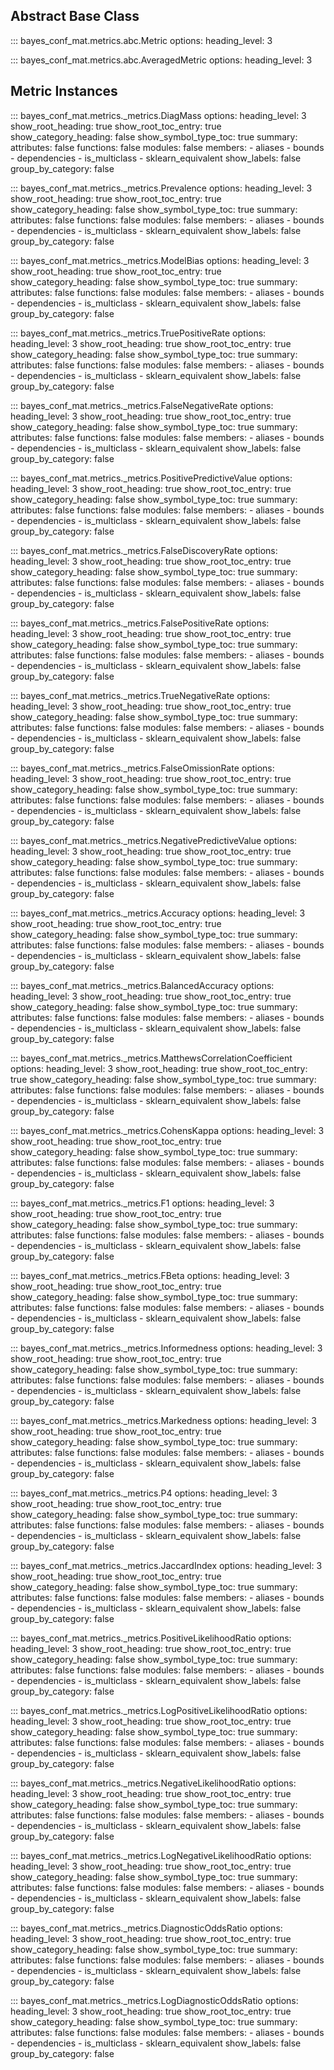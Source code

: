 ## Abstract Base Class

::: bayes_conf_mat.metrics.abc.Metric
    options:
        heading_level: 3

::: bayes_conf_mat.metrics.abc.AveragedMetric
    options:
        heading_level: 3

## Metric Instances

::: bayes_conf_mat.metrics._metrics.DiagMass
    options:
        heading_level: 3
        show_root_heading: true
        show_root_toc_entry: true
        show_category_heading: false
        show_symbol_type_toc: true
        summary:
                attributes: false
                functions: false
                modules: false
        members:
                - aliases
                - bounds
                - dependencies
                - is_multiclass
                - sklearn_equivalent
        show_labels: false
        group_by_category: false

::: bayes_conf_mat.metrics._metrics.Prevalence
    options:
        heading_level: 3
        show_root_heading: true
        show_root_toc_entry: true
        show_category_heading: false
        show_symbol_type_toc: true
        summary:
                attributes: false
                functions: false
                modules: false
        members:
                - aliases
                - bounds
                - dependencies
                - is_multiclass
                - sklearn_equivalent
        show_labels: false
        group_by_category: false

::: bayes_conf_mat.metrics._metrics.ModelBias
    options:
        heading_level: 3
        show_root_heading: true
        show_root_toc_entry: true
        show_category_heading: false
        show_symbol_type_toc: true
        summary:
                attributes: false
                functions: false
                modules: false
        members:
                - aliases
                - bounds
                - dependencies
                - is_multiclass
                - sklearn_equivalent
        show_labels: false
        group_by_category: false

::: bayes_conf_mat.metrics._metrics.TruePositiveRate
    options:
        heading_level: 3
        show_root_heading: true
        show_root_toc_entry: true
        show_category_heading: false
        show_symbol_type_toc: true
        summary:
                attributes: false
                functions: false
                modules: false
        members:
                - aliases
                - bounds
                - dependencies
                - is_multiclass
                - sklearn_equivalent
        show_labels: false
        group_by_category: false

::: bayes_conf_mat.metrics._metrics.FalseNegativeRate
    options:
        heading_level: 3
        show_root_heading: true
        show_root_toc_entry: true
        show_category_heading: false
        show_symbol_type_toc: true
        summary:
                attributes: false
                functions: false
                modules: false
        members:
                - aliases
                - bounds
                - dependencies
                - is_multiclass
                - sklearn_equivalent
        show_labels: false
        group_by_category: false

::: bayes_conf_mat.metrics._metrics.PositivePredictiveValue
    options:
        heading_level: 3
        show_root_heading: true
        show_root_toc_entry: true
        show_category_heading: false
        show_symbol_type_toc: true
        summary:
                attributes: false
                functions: false
                modules: false
        members:
                - aliases
                - bounds
                - dependencies
                - is_multiclass
                - sklearn_equivalent
        show_labels: false
        group_by_category: false

::: bayes_conf_mat.metrics._metrics.FalseDiscoveryRate
    options:
        heading_level: 3
        show_root_heading: true
        show_root_toc_entry: true
        show_category_heading: false
        show_symbol_type_toc: true
        summary:
                attributes: false
                functions: false
                modules: false
        members:
                - aliases
                - bounds
                - dependencies
                - is_multiclass
                - sklearn_equivalent
        show_labels: false
        group_by_category: false

::: bayes_conf_mat.metrics._metrics.FalsePositiveRate
    options:
        heading_level: 3
        show_root_heading: true
        show_root_toc_entry: true
        show_category_heading: false
        show_symbol_type_toc: true
        summary:
                attributes: false
                functions: false
                modules: false
        members:
                - aliases
                - bounds
                - dependencies
                - is_multiclass
                - sklearn_equivalent
        show_labels: false
        group_by_category: false

::: bayes_conf_mat.metrics._metrics.TrueNegativeRate
    options:
        heading_level: 3
        show_root_heading: true
        show_root_toc_entry: true
        show_category_heading: false
        show_symbol_type_toc: true
        summary:
                attributes: false
                functions: false
                modules: false
        members:
                - aliases
                - bounds
                - dependencies
                - is_multiclass
                - sklearn_equivalent
        show_labels: false
        group_by_category: false

::: bayes_conf_mat.metrics._metrics.FalseOmissionRate
    options:
        heading_level: 3
        show_root_heading: true
        show_root_toc_entry: true
        show_category_heading: false
        show_symbol_type_toc: true
        summary:
                attributes: false
                functions: false
                modules: false
        members:
                - aliases
                - bounds
                - dependencies
                - is_multiclass
                - sklearn_equivalent
        show_labels: false
        group_by_category: false

::: bayes_conf_mat.metrics._metrics.NegativePredictiveValue
    options:
        heading_level: 3
        show_root_heading: true
        show_root_toc_entry: true
        show_category_heading: false
        show_symbol_type_toc: true
        summary:
                attributes: false
                functions: false
                modules: false
        members:
                - aliases
                - bounds
                - dependencies
                - is_multiclass
                - sklearn_equivalent
        show_labels: false
        group_by_category: false

::: bayes_conf_mat.metrics._metrics.Accuracy
    options:
        heading_level: 3
        show_root_heading: true
        show_root_toc_entry: true
        show_category_heading: false
        show_symbol_type_toc: true
        summary:
                attributes: false
                functions: false
                modules: false
        members:
                - aliases
                - bounds
                - dependencies
                - is_multiclass
                - sklearn_equivalent
        show_labels: false
        group_by_category: false

::: bayes_conf_mat.metrics._metrics.BalancedAccuracy
    options:
        heading_level: 3
        show_root_heading: true
        show_root_toc_entry: true
        show_category_heading: false
        show_symbol_type_toc: true
        summary:
                attributes: false
                functions: false
                modules: false
        members:
                - aliases
                - bounds
                - dependencies
                - is_multiclass
                - sklearn_equivalent
        show_labels: false
        group_by_category: false

::: bayes_conf_mat.metrics._metrics.MatthewsCorrelationCoefficient
    options:
        heading_level: 3
        show_root_heading: true
        show_root_toc_entry: true
        show_category_heading: false
        show_symbol_type_toc: true
        summary:
                attributes: false
                functions: false
                modules: false
        members:
                - aliases
                - bounds
                - dependencies
                - is_multiclass
                - sklearn_equivalent
        show_labels: false
        group_by_category: false

::: bayes_conf_mat.metrics._metrics.CohensKappa
    options:
        heading_level: 3
        show_root_heading: true
        show_root_toc_entry: true
        show_category_heading: false
        show_symbol_type_toc: true
        summary:
                attributes: false
                functions: false
                modules: false
        members:
                - aliases
                - bounds
                - dependencies
                - is_multiclass
                - sklearn_equivalent
        show_labels: false
        group_by_category: false

::: bayes_conf_mat.metrics._metrics.F1
    options:
        heading_level: 3
        show_root_heading: true
        show_root_toc_entry: true
        show_category_heading: false
        show_symbol_type_toc: true
        summary:
                attributes: false
                functions: false
                modules: false
        members:
                - aliases
                - bounds
                - dependencies
                - is_multiclass
                - sklearn_equivalent
        show_labels: false
        group_by_category: false

::: bayes_conf_mat.metrics._metrics.FBeta
    options:
        heading_level: 3
        show_root_heading: true
        show_root_toc_entry: true
        show_category_heading: false
        show_symbol_type_toc: true
        summary:
                attributes: false
                functions: false
                modules: false
        members:
                - aliases
                - bounds
                - dependencies
                - is_multiclass
                - sklearn_equivalent
        show_labels: false
        group_by_category: false

::: bayes_conf_mat.metrics._metrics.Informedness
    options:
        heading_level: 3
        show_root_heading: true
        show_root_toc_entry: true
        show_category_heading: false
        show_symbol_type_toc: true
        summary:
                attributes: false
                functions: false
                modules: false
        members:
                - aliases
                - bounds
                - dependencies
                - is_multiclass
                - sklearn_equivalent
        show_labels: false
        group_by_category: false

::: bayes_conf_mat.metrics._metrics.Markedness
    options:
        heading_level: 3
        show_root_heading: true
        show_root_toc_entry: true
        show_category_heading: false
        show_symbol_type_toc: true
        summary:
                attributes: false
                functions: false
                modules: false
        members:
                - aliases
                - bounds
                - dependencies
                - is_multiclass
                - sklearn_equivalent
        show_labels: false
        group_by_category: false

::: bayes_conf_mat.metrics._metrics.P4
    options:
        heading_level: 3
        show_root_heading: true
        show_root_toc_entry: true
        show_category_heading: false
        show_symbol_type_toc: true
        summary:
                attributes: false
                functions: false
                modules: false
        members:
                - aliases
                - bounds
                - dependencies
                - is_multiclass
                - sklearn_equivalent
        show_labels: false
        group_by_category: false

::: bayes_conf_mat.metrics._metrics.JaccardIndex
    options:
        heading_level: 3
        show_root_heading: true
        show_root_toc_entry: true
        show_category_heading: false
        show_symbol_type_toc: true
        summary:
                attributes: false
                functions: false
                modules: false
        members:
                - aliases
                - bounds
                - dependencies
                - is_multiclass
                - sklearn_equivalent
        show_labels: false
        group_by_category: false

::: bayes_conf_mat.metrics._metrics.PositiveLikelihoodRatio
    options:
        heading_level: 3
        show_root_heading: true
        show_root_toc_entry: true
        show_category_heading: false
        show_symbol_type_toc: true
        summary:
                attributes: false
                functions: false
                modules: false
        members:
                - aliases
                - bounds
                - dependencies
                - is_multiclass
                - sklearn_equivalent
        show_labels: false
        group_by_category: false

::: bayes_conf_mat.metrics._metrics.LogPositiveLikelihoodRatio
    options:
        heading_level: 3
        show_root_heading: true
        show_root_toc_entry: true
        show_category_heading: false
        show_symbol_type_toc: true
        summary:
                attributes: false
                functions: false
                modules: false
        members:
                - aliases
                - bounds
                - dependencies
                - is_multiclass
                - sklearn_equivalent
        show_labels: false
        group_by_category: false

::: bayes_conf_mat.metrics._metrics.NegativeLikelihoodRatio
    options:
        heading_level: 3
        show_root_heading: true
        show_root_toc_entry: true
        show_category_heading: false
        show_symbol_type_toc: true
        summary:
                attributes: false
                functions: false
                modules: false
        members:
                - aliases
                - bounds
                - dependencies
                - is_multiclass
                - sklearn_equivalent
        show_labels: false
        group_by_category: false

::: bayes_conf_mat.metrics._metrics.LogNegativeLikelihoodRatio
    options:
        heading_level: 3
        show_root_heading: true
        show_root_toc_entry: true
        show_category_heading: false
        show_symbol_type_toc: true
        summary:
                attributes: false
                functions: false
                modules: false
        members:
                - aliases
                - bounds
                - dependencies
                - is_multiclass
                - sklearn_equivalent
        show_labels: false
        group_by_category: false

::: bayes_conf_mat.metrics._metrics.DiagnosticOddsRatio
    options:
        heading_level: 3
        show_root_heading: true
        show_root_toc_entry: true
        show_category_heading: false
        show_symbol_type_toc: true
        summary:
                attributes: false
                functions: false
                modules: false
        members:
                - aliases
                - bounds
                - dependencies
                - is_multiclass
                - sklearn_equivalent
        show_labels: false
        group_by_category: false

::: bayes_conf_mat.metrics._metrics.LogDiagnosticOddsRatio
    options:
        heading_level: 3
        show_root_heading: true
        show_root_toc_entry: true
        show_category_heading: false
        show_symbol_type_toc: true
        summary:
                attributes: false
                functions: false
                modules: false
        members:
                - aliases
                - bounds
                - dependencies
                - is_multiclass
                - sklearn_equivalent
        show_labels: false
        group_by_category: false
